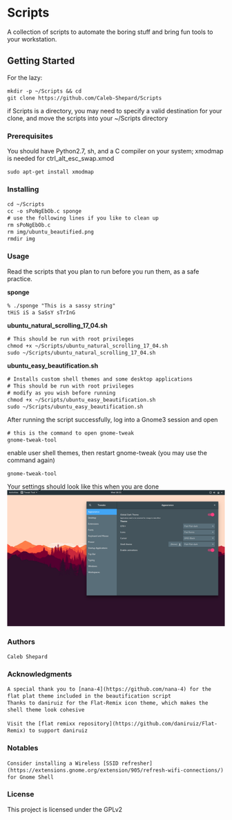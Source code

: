 # Scripts
A collection of scripts to automate the boring stuff and bring fun tools to your workstation.

## Getting Started
For the lazy:
```
mkdir -p ~/Scripts && cd
git clone https://github.com/Caleb-Shepard/Scripts
```
if Scripts is a directory, you may need to specify a valid destination for
your clone, and move the scripts into your ~/Scripts directory

### Prerequisites
You should have Python2.7, sh, and a C compiler on your system;
xmodmap is needed for ctrl_alt_esc_swap.xmod
```
sudo apt-get install xmodmap
```

### Installing
```
cd ~/Scripts
cc -o sPoNgEbOb.c sponge
# use the following lines if you like to clean up
rm sPoNgEbOb.c
rm img/ubuntu_beautified.png
rmdir img
```

### Usage
Read the scripts that you plan to run before you run them, as a safe practice.

**sponge**
```
% ./sponge "This is a sassy string"
tHiS iS a SaSsY sTrInG
```

**ubuntu_natural_scrolling_17_04.sh**
```
# This should be run with root privileges
chmod +x ~/Scripts/ubuntu_natural_scrolling_17_04.sh
sudo ~/Scripts/ubuntu_natural_scrolling_17_04.sh
```

**ubuntu_easy_beautification.sh**
```
# Installs custom shell themes and some desktop applications
# This should be run with root privileges
# modify as you wish before running
chmod +x ~/Scripts/ubuntu_easy_beautification.sh
sudo ~/Scripts/ubuntu_easy_beautification.sh
```
After running the script successfully, log into a Gnome3 session and open
```
# this is the command to open gnome-tweak
gnome-tweak-tool
```
enable user shell themes, then restart gnome-tweak (you may use the command again)
```
gnome-tweak-tool
```
Your settings should look like this when you are done
![beautified_gnome3](img/ubuntu_beautified.png?raw=true "Gnome3")

### Authors
    Caleb Shepard

### Acknowledgments
    A special thank you to [nana-4](https://github.com/nana-4) for the flat plat theme included in the beautification script
    Thanks to daniruiz for the Flat-Remix icon theme, which makes the shell theme look cohesive

    Visit the [flat remixx repository](https://github.com/daniruiz/Flat-Remix) to support daniruiz
    
### Notables    
    Consider installing a Wireless [SSID refresher](https://extensions.gnome.org/extension/905/refresh-wifi-connections/) for Gnome Shell

### License
This project is licensed under the GPLv2
